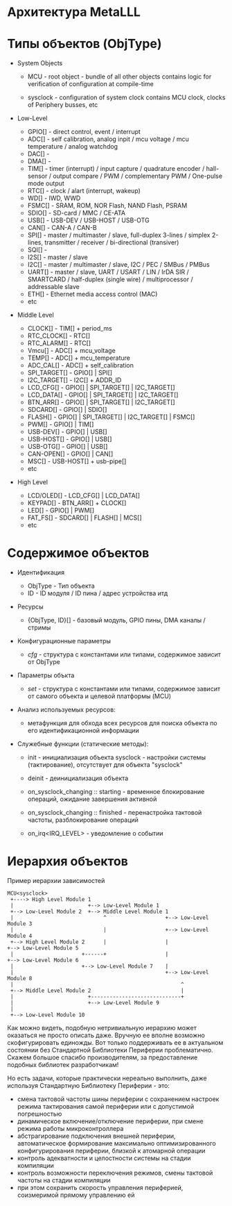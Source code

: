 ﻿Архитектура MetaLLL
===================

Типы объектов (ObjType)
=======================

- System Objects
  - MCU          - root object - bundle of all other objects
                   contains logic for verification of configuration at compile-time

  - sysclock     - configuration of system clock
                   contains MCU clock, clocks of Periphery busses, etc

- Low-Level
  - GPIO[]       - direct control, event / interrupt
  - ADC[]        - self calibration, analog inpit / mcu voltage / mcu temperature / analog watchdog
  - DAC[]        - 
  - DMA[]        - 
  - TIM[]        - timer (interrupt) / input capture / quadrature encoder / hall-sensor / output compare / PWM / complementary PWM / One-pulse mode output
  - RTC[]        - clock / alart (interrupt, wakeup)
  - WD[]         - IWD, WWD
  - FSMC[]       - SRAM, ROM, NOR Flash, NAND Flash, PSRAM
  - SDIO[]       - SD-card / MMC / CE-ATA
  - USB[]        - USB-DEV / USB-HOST / USB-OTG
  - CAN[]        - CAN-A / CAN-B
  - SPI[]        - master / multimaster / slave, full-duplex 3-lines / simplex 2-lines, transmitter / receiver / bi-directional (transiver)
  - SQI[]        - 
  - I2S[]        - master / slave
  - I2C[]        - master / multimaster / slave, I2C / PEC / SMBus / PMBus
  - UART[]       - master / slave, UART / USART / LIN / IrDA SIR / SMARTCARD / half-duplex (single wire) / multiprocessor / addressable slave
  - ETH[]        - Ethernet media access control (MAC) 
  - etc

- Middle Level
  - CLOCK[]      - TIM[] + period_ms
  - RTC_CLOCK[]  - RTC[]
  - RTC_ALARM[]  - RTC[]
  - Vmcu[]       - ADC[] + mcu_voltage
  - TEMP[]       - ADC[] + mcu_temperature
  - ADC_CAL[]    - ADC[] + self_calibration
  - SPI_TARGET[] - GPIO[] | SPI[]
  - I2C_TARGET[] - I2C[] + ADDR_ID
  - LCD_CFG[]    - GPIO[] | SPI_TARGET[] | I2C_TARGET[]
  - LCD_DATA[]   - GPIO[] | SPI_TARGET[] | I2C_TARGET[]
  - BTN_ARR[]    - GPIO[] | SPI_TARGET[] | I2C_TARGET[]
  - SDCARD[]     - GPIO[] | SDIO[]
  - FLASH[]      - GPIO[] | SPI_TARGET[] | I2C_TARGET[] | FSMC[]
  - PWM[]        - GPIO[] | TIM[]
  - USB-DEV[]    - GPIO[] | USB[]
  - USB-HOST[]   - GPIO[] | USB[]
  - USB-OTG[]    - GPIO[] | USB[]
  - CAN-OPEN[]   - GPIO[] | CAN[]
  - MSC[]        - USB-HOST[] + usb-pipe[]
  - etc

- High Level
  - LCD/OLED[]   - LCD_CFG[] | LCD_DATA[]
  - KEYPAD[]     - BTN_ARR[] + CLOCK[]
  - LED[]        - GPIO[] | PWM[]
  - FAT_FS[]     - SDCARD[] | FLASH[] | MCS[]
  - etc



Содержимое объектов
===================

- Идентификация
  - ObjType - Тип объекта
  - ID      - ID модуля / ID пина / адрес устройства итд

- Ресурсы
  - {ObjType, ID}[] - базовый модуль, GPIO пины, DMA каналы / стримы
  
- Конфигурационные параметры
  - _cfg_    - структура с константами или типами, содержимое зависит от ObjType

- Параметры объкта
  - _set_    - структура с константами или типами, содержимое зависит от самого объекта и целевой платформы (MCU)

- Анализ используемых ресурсов:
  - метафункция для обхода всех ресурсов для поиска объекта по его идентификационной информации

- Служебные функции (статические методы):
  - init<sysclock> - инициализация объекта
         sysclock  - настройки системы (тактирование), отсутствует для объекта "sysclock"
  
  - deinit         - деинициализация объекта
  
  - on_sysclock_changing<sysclock> :: starting   - временное блокирование операций, ожидание завершения активной
  - on_sysclock_changing<sysclock> :: finished   - перенастройка тактовой частоты, разблокирование операций
  
  - on_irq<IRQ_LEVEL> - уведомление о событии


Иерархия объектов
=================

Пример иерархии зависимостей

~~~
MCU<sysclock>
 +----> High Level Module 1
 |                        +--> Low-Level Module 1
 +--> Low-Level Module 2  +--> Middle Level Module 1
 |                             ^                   +--> Low-Level Module 3
 |                             |                   +--> Low-Level Module 4
 +--> High Level Module 2      |                   |                     +--> Low-Level Module 5
 |                      +------+                   |                     +--> Low-Level Module 6
 |                      +--> Low-Level Module 7    |
 |                                                 +--> Low-Level Module 8
 |                                                      ^
 +--> Middle Level Module 2                             |
 |                        +-----------------------------+
 |                        +--> Low-Level Module 9
 |
 +--> Low-Level Module 10
~~~

Как можно видеть, подобную нетривиальную иерархию может оказаться не просто описать даже.
Вручную ее вполне возможно скофигурировать единожды.
Вот только поддерживать ее в актуальном состоянии без Стандартной Библиотеки Периферии проблематично.
Скажем большое спасибо производителям, за предоставление подобных библиотек разработчикам!

Но есть задачи, которые практически нереально выполнить, даже используя Стандартную Библиотеку Периферии - это:
- смена тактовой частоты шины периферии с сохранением настроек режима тактирования самой периферии или с допустимой погрешностью
- динамическое включение/отключение периферии, при смене режима работы микроконтроллера
- абстрагирование подключения внешней периферии, автоматическое формирование максимально оптимизированного конфигурирования периферии, близкой к атомарной операции
- контроль адекватности и целостности системы на стадии компиляции
- контроль возможности переключения режимов, смены тактовой частоты на стадии компиляции
- при этом сохранить скорость управления периферией, соизмеримой прямому управлению ей


